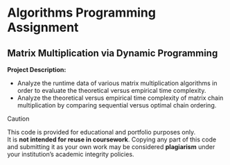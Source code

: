 # Algorithms Programming Assignment

## Matrix Multiplication via Dynamic Programming

**Project Description:**
* Analyze the runtime data of various matrix multiplication algorithms in order to evaluate the theoretical versus empirical time complexity.
* Analyze the theoretical versus empirical time complexity of matrix chain multiplication by comparing sequential versus optimal chain ordering.

> [!CAUTION]
> This code is provided for educational and portfolio purposes only.  
> It is **not intended for reuse in coursework**. Copying any part of this code and submitting it as your own work may be considered **plagiarism** under your institution’s academic integrity policies.
